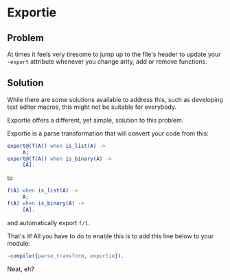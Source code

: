 Exportie
========

Problem
-------

At times it feels very tiresome to jump up to the file's header to update your `-export`
attribute whenever you change arity, add or remove functions.

Solution
--------

While there are some solutions available to address this, such as developing text editor macros, this might not be suitable for everybody.

Exportie offers a different, yet simple, solution to this problem.

Exportie is a parse transformation that will convert your code from this:

```erlang
export@(f(A)) when is_list(A) ->
     A;
export@(f(A)) when is_binary(A) ->
     [A].
```

to

```erlang
f(A) when is_list(A) ->
     A;
f(A) when is_binary(A) ->
     [A].
```

and automatically export `f/1`.

That's it! All you have to do to enable this is to add this line below to your module:

```erlang
-compile({parse_transform, exportie}).
```

Neat, eh?

              